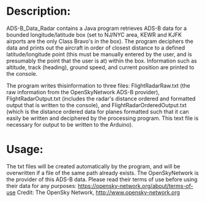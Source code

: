# Description:
ADS-B_Data_Radar contains a Java program retrieves ADS-B data for a bounded longitude/latitude box (set to NJ/NYC area, KEWR and KJFK airports are the only Class Bravo's in the box). The program deciphers the data and prints out the aircraft in order of closest distance to a defined latitude/longitude point (this must be manually entered by the user, and is presumably the point that the user is at) within the box. Information such as altitude, track (heading), ground speed, and current position are printed to the console. 

The program writes thisinformation  to three files: FlightRadarRaw.txt (the raw information from the OpenSkyNetwork ADS-B provider), 
FlightRadarOutput.txt (includes the radar's distance ordered and formatted output that is written to the console),
and FlightRadarOrderedOutput.txt (which is the distance ordered data for planes formatted such that it can easily be written and 
deciphered by the processing program. This text file is necessary for output to be written to the Arduino).
   

# Usage:
The txt files will be created automatically by the program, and will be overwritten if a file of the same path already exists. The OpenSkyNetwork 
is the provider of this ADS-B data. Please read their terms of use before using their data for any purposes: https://opensky-network.org/about/terms-of-use 
Credit: The OpenSky Network, http://www.opensky-network.org


